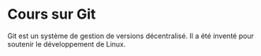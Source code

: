 # Cours sur Git

Git est un système de gestion de versions décentralisé.
Il a été inventé pour soutenir le développement de Linux.
